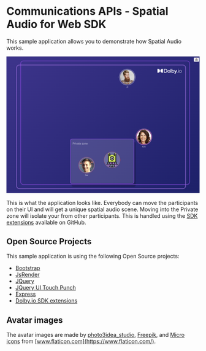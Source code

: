 # Communications APIs - Spatial Audio for Web SDK

This sample application allows you to demonstrate how Spatial Audio works.

![](wiki/layout.png)

This is what the application looks like. Everybody can move the participants on their UI and will get a unique spatial audio scene. Moving into the Private zone will isolate your from other participants. This is handled using the [SDK extensions](https://github.com/DolbyIO/comms-sdk-web-extensions) available on GitHub.

## Open Source Projects

This sample application is using the following Open Source projects:
- [Bootstrap](https://getbootstrap.com)
- [JsRender](https://www.jsviews.com/)
- [JQuery](https://jquery.com)
- [JQuery UI Touch Punch](https://github.com/furf/jquery-ui-touch-punch)
- [Express](https://expressjs.com/)
- [Dolby.io SDK extensions](https://github.com/DolbyIO/comms-sdk-web-extensions)

## Avatar images

The avatar images are made by [photo3idea_studio](https://www.flaticon.com/authors/photo3idea-studio), [Freepik](https://www.freepik.com), and [Micro icons](https://www.flaticon.com/free-icons/micro) from [www.flaticon.com](https://www.flaticon.com/).
